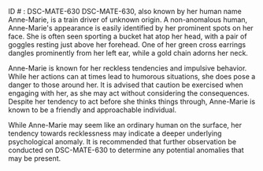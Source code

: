ID # : DSC-MATE-630
DSC-MATE-630, also known by her human name Anne-Marie, is a train driver of unknown origin. A non-anomalous human, Anne-Marie's appearance is easily identified by her prominent spots on her face. She is often seen sporting a bucket hat atop her head, with a pair of goggles resting just above her forehead. One of her green cross earrings dangles prominently from her left ear, while a gold chain adorns her neck. 

Anne-Marie is known for her reckless tendencies and impulsive behavior. While her actions can at times lead to humorous situations, she does pose a danger to those around her. It is advised that caution be exercised when engaging with her, as she may act without considering the consequences. Despite her tendency to act before she thinks things through, Anne-Marie is known to be a friendly and approachable individual. 

While Anne-Marie may seem like an ordinary human on the surface, her tendency towards recklessness may indicate a deeper underlying psychological anomaly. It is recommended that further observation be conducted on DSC-MATE-630 to determine any potential anomalies that may be present.